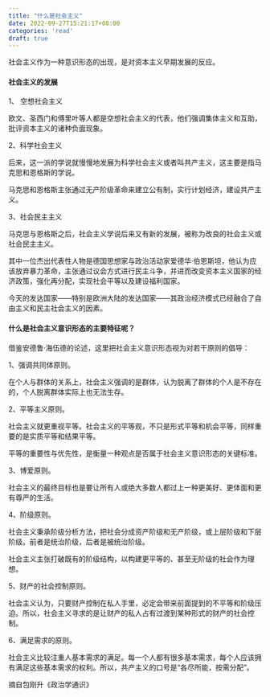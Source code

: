 ```yaml
---
title: "什么是社会主义"
date: 2022-09-27T15:21:17+08:00
categories: 'read'
draft: true
---
```


社会主义作为一种意识形态的出现，是对资本主义早期发展的反应。

#### 社会主义的发展

1、 空想社会主义

欧文、圣西门和傅里叶等人都是空想社会主义的代表，他们强调集体主义和互助，批评资本主义的诸种负面现象。

2、科学社会主义

后来，这一派的学说就慢慢地发展为科学社会主义或者叫共产主义，这主要是指马克思和恩格斯的学说。

马克思和恩格斯主张通过无产阶级革命来建立公有制，实行计划经济，建设共产主义。

3、社会民主主义

马克思与恩格斯之后，社会主义学说后来又有新的发展，被称为改良的社会主义或社会民主主义。

其中一位杰出代表性人物是德国思想家与政治活动家爱德华·伯恩斯坦，他认为应该放弃暴力革命，主张通过议会方式进行民主斗争，并进而改变资本主义国家的经济政策，强化再分配，实现社会平等以及建设福利国家。

今天的发达国家——特别是欧洲大陆的发达国家——其政治经济模式已经融合了自由主义和民主社会主义的因素。

#### 什么是社会主义意识形态的主要特征呢？

借鉴安德鲁·海伍德的论述，这里把社会主义意识形态视为对若干原则的倡导：

1、强调共同体原则。

在个人与群体的关系上，社会主义强调的是群体，认为脱离了群体的个人是不存在的，个人脱离群体实际上也无法生存。

2、平等主义原则。

社会主义就更重视平等。社会主义的平等观，不只是形式平等和机会平等，同样重要的是实质平等和结果平等。

平等的重要性与优先性，是衡量一种观点是否属于社会主义意识形态的关键标准。

3、博爱原则。

社会主义的最终目标也是要让所有人或绝大多数人都过上一种更美好、更体面和更有尊严的生活。

4、阶级原则。

社会主义秉承阶级分析方法，把社会分成资产阶级和无产阶级，或上层阶级和下层阶级。前者是统治阶级，后者是被统治阶级。

社会主义主张打破既有的阶级结构，以构建更平等的、甚至无阶级的社会作为理想。

5、财产的社会控制原则。

社会主义认为，只要财产控制在私人手里，必定会带来前面提到的不平等和阶级压迫。所以，社会主义寻求的是让财产的私人占有过渡到某种形式的财产的社会控制。

6、满足需求的原则。

社会主义比较注重人基本需求的满足。每一个人都有很多基本需求，每个人应该拥有满足这些基本需求的权利。所以，共产主义的口号是“各尽所能，按需分配”。

摘自包刚升《政治学通识》